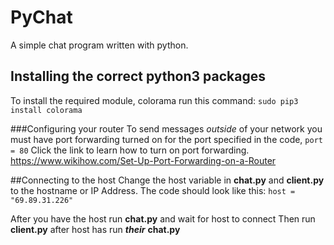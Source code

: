 # PyChat
A simple chat program written with python.

## Installing the correct python3 packages
To install the required module, 
colorama run this command: `sudo pip3 install colorama`

###Configuring your router
To send messages *outside* of your network you must have port forwarding turned on for
the port specified in the code, `port = 80`
Click the link to learn how to turn on port forwarding.
https://www.wikihow.com/Set-Up-Port-Forwarding-on-a-Router


##Connecting to the host
Change the host variable in **chat.py** and **client.py** to the hostname or IP Address.
The code should look like this: `host = "69.89.31.226"`

After you have the host run **chat.py** and wait for host to connect
Then run **client.py** after host has run **_their_** **chat.py**


